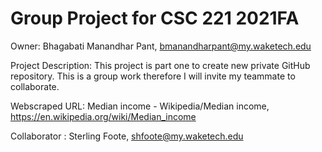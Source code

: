 # Group Project for CSC 221 2021FA

Owner: Bhagabati Manandhar Pant, bmanandharpant@my.waketech.edu

Project Description: This project  is part one to create new private GitHub repository. This is a group work therefore I will invite my teammate to collaborate. 

Webscraped URL: Median income - Wikipedia/Median income, https://en.wikipedia.org/wiki/Median_income

Collaborator : Sterling Foote, shfoote@my.waketech.edu 
